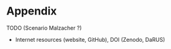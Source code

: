 <div style="page-break-after:always;"></div>

# Appendix

TODO (Scenario Malzacher ?)
* Internet resources (website, GitHub), DOI (Zenodo, DaRUS)